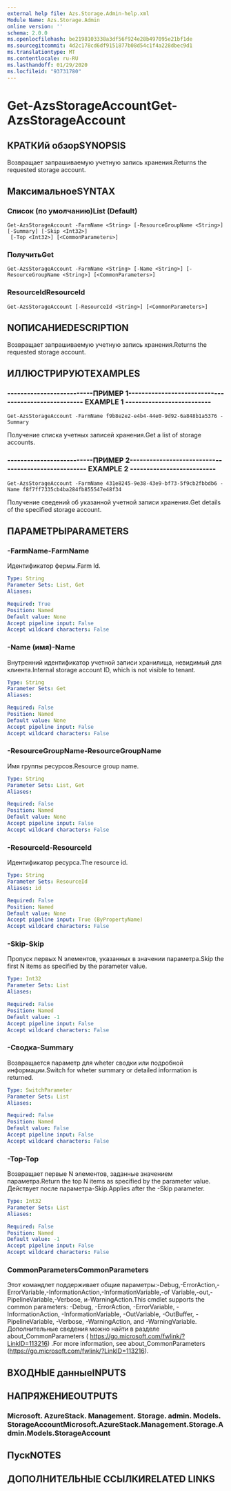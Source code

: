 ```yaml
---
external help file: Azs.Storage.Admin-help.xml
Module Name: Azs.Storage.Admin
online version: ''
schema: 2.0.0
ms.openlocfilehash: be2198103338a3df56f924e28b497095e21bf1de
ms.sourcegitcommit: 4d2c178cd6df9151877b08d54c1f4a228dbec9d1
ms.translationtype: MT
ms.contentlocale: ru-RU
ms.lasthandoff: 01/29/2020
ms.locfileid: "93731780"
---
```

# <span data-ttu-id="41cd6-101">Get-AzsStorageAccount</span><span class="sxs-lookup"><span data-stu-id="41cd6-101">Get-AzsStorageAccount</span></span>

## <span data-ttu-id="41cd6-102">КРАТКИй обзор</span><span class="sxs-lookup"><span data-stu-id="41cd6-102">SYNOPSIS</span></span>
<span data-ttu-id="41cd6-103">Возвращает запрашиваемую учетную запись хранения.</span><span class="sxs-lookup"><span data-stu-id="41cd6-103">Returns the requested storage account.</span></span>

## <span data-ttu-id="41cd6-104">Максимальное</span><span class="sxs-lookup"><span data-stu-id="41cd6-104">SYNTAX</span></span>

### <span data-ttu-id="41cd6-105">Список (по умолчанию)</span><span class="sxs-lookup"><span data-stu-id="41cd6-105">List (Default)</span></span>
```
Get-AzsStorageAccount -FarmName <String> [-ResourceGroupName <String>] [-Summary] [-Skip <Int32>]
 [-Top <Int32>] [<CommonParameters>]
```

### <span data-ttu-id="41cd6-106">Получить</span><span class="sxs-lookup"><span data-stu-id="41cd6-106">Get</span></span>
```
Get-AzsStorageAccount -FarmName <String> [-Name <String>] [-ResourceGroupName <String>] [<CommonParameters>]
```

### <span data-ttu-id="41cd6-107">ResourceId</span><span class="sxs-lookup"><span data-stu-id="41cd6-107">ResourceId</span></span>
```
Get-AzsStorageAccount [-ResourceId <String>] [<CommonParameters>]
```

## <span data-ttu-id="41cd6-108">NОПИСАНИЕ</span><span class="sxs-lookup"><span data-stu-id="41cd6-108">DESCRIPTION</span></span>
<span data-ttu-id="41cd6-109">Возвращает запрашиваемую учетную запись хранения.</span><span class="sxs-lookup"><span data-stu-id="41cd6-109">Returns the requested storage account.</span></span>

## <span data-ttu-id="41cd6-110">ИЛЛЮСТРИРУЮТ</span><span class="sxs-lookup"><span data-stu-id="41cd6-110">EXAMPLES</span></span>

### <span data-ttu-id="41cd6-111">--------------------------ПРИМЕР 1--------------------------</span><span class="sxs-lookup"><span data-stu-id="41cd6-111">-------------------------- EXAMPLE 1 --------------------------</span></span>
```
Get-AzsStorageAccount -FarmName f9b8e2e2-e4b4-44e0-9d92-6a848b1a5376 -Summary
```

<span data-ttu-id="41cd6-112">Получение списка учетных записей хранения.</span><span class="sxs-lookup"><span data-stu-id="41cd6-112">Get a list of storage accounts.</span></span>

### <span data-ttu-id="41cd6-113">--------------------------ПРИМЕР 2--------------------------</span><span class="sxs-lookup"><span data-stu-id="41cd6-113">-------------------------- EXAMPLE 2 --------------------------</span></span>
```
Get-AzsStorageAccount -FarmName 431e8245-9e38-43e9-bf73-5f9cb2fbbdb6 -Name f8f7ff7335cb4ba284fb855547e48f34
```

<span data-ttu-id="41cd6-114">Получение сведений об указанной учетной записи хранения.</span><span class="sxs-lookup"><span data-stu-id="41cd6-114">Get details of the specified storage account.</span></span>

## <span data-ttu-id="41cd6-115">ПАРАМЕТРЫ</span><span class="sxs-lookup"><span data-stu-id="41cd6-115">PARAMETERS</span></span>

### <span data-ttu-id="41cd6-116">-FarmName</span><span class="sxs-lookup"><span data-stu-id="41cd6-116">-FarmName</span></span>
<span data-ttu-id="41cd6-117">Идентификатор фермы.</span><span class="sxs-lookup"><span data-stu-id="41cd6-117">Farm Id.</span></span>

```yaml
Type: String
Parameter Sets: List, Get
Aliases: 

Required: True
Position: Named
Default value: None
Accept pipeline input: False
Accept wildcard characters: False
```

### <span data-ttu-id="41cd6-118">-Name (имя)</span><span class="sxs-lookup"><span data-stu-id="41cd6-118">-Name</span></span>
<span data-ttu-id="41cd6-119">Внутренний идентификатор учетной записи хранилища, невидимый для клиента.</span><span class="sxs-lookup"><span data-stu-id="41cd6-119">Internal storage account ID, which is not visible to tenant.</span></span>

```yaml
Type: String
Parameter Sets: Get
Aliases: 

Required: False
Position: Named
Default value: None
Accept pipeline input: False
Accept wildcard characters: False
```

### <span data-ttu-id="41cd6-120">-ResourceGroupName</span><span class="sxs-lookup"><span data-stu-id="41cd6-120">-ResourceGroupName</span></span>
<span data-ttu-id="41cd6-121">Имя группы ресурсов.</span><span class="sxs-lookup"><span data-stu-id="41cd6-121">Resource group name.</span></span>

```yaml
Type: String
Parameter Sets: List, Get
Aliases: 

Required: False
Position: Named
Default value: None
Accept pipeline input: False
Accept wildcard characters: False
```

### <span data-ttu-id="41cd6-122">-ResourceId</span><span class="sxs-lookup"><span data-stu-id="41cd6-122">-ResourceId</span></span>
<span data-ttu-id="41cd6-123">Идентификатор ресурса.</span><span class="sxs-lookup"><span data-stu-id="41cd6-123">The resource id.</span></span>

```yaml
Type: String
Parameter Sets: ResourceId
Aliases: id

Required: False
Position: Named
Default value: None
Accept pipeline input: True (ByPropertyName)
Accept wildcard characters: False
```

### <span data-ttu-id="41cd6-124">-Skip</span><span class="sxs-lookup"><span data-stu-id="41cd6-124">-Skip</span></span>
<span data-ttu-id="41cd6-125">Пропуск первых N элементов, указанных в значении параметра.</span><span class="sxs-lookup"><span data-stu-id="41cd6-125">Skip the first N items as specified by the parameter value.</span></span>

```yaml
Type: Int32
Parameter Sets: List
Aliases: 

Required: False
Position: Named
Default value: -1
Accept pipeline input: False
Accept wildcard characters: False
```

### <span data-ttu-id="41cd6-126">-Сводка</span><span class="sxs-lookup"><span data-stu-id="41cd6-126">-Summary</span></span>
<span data-ttu-id="41cd6-127">Возвращается параметр для wheter сводки или подробной информации.</span><span class="sxs-lookup"><span data-stu-id="41cd6-127">Switch for wheter summary or detailed information is returned.</span></span>

```yaml
Type: SwitchParameter
Parameter Sets: List
Aliases: 

Required: False
Position: Named
Default value: False
Accept pipeline input: False
Accept wildcard characters: False
```

### <span data-ttu-id="41cd6-128">-Top</span><span class="sxs-lookup"><span data-stu-id="41cd6-128">-Top</span></span>
<span data-ttu-id="41cd6-129">Возвращает первые N элементов, заданные значением параметра.</span><span class="sxs-lookup"><span data-stu-id="41cd6-129">Return the top N items as specified by the parameter value.</span></span>
<span data-ttu-id="41cd6-130">Действует после параметра-Skip.</span><span class="sxs-lookup"><span data-stu-id="41cd6-130">Applies after the -Skip parameter.</span></span>

```yaml
Type: Int32
Parameter Sets: List
Aliases: 

Required: False
Position: Named
Default value: -1
Accept pipeline input: False
Accept wildcard characters: False
```

### <span data-ttu-id="41cd6-131">CommonParameters</span><span class="sxs-lookup"><span data-stu-id="41cd6-131">CommonParameters</span></span>
<span data-ttu-id="41cd6-132">Этот командлет поддерживает общие параметры:-Debug,-ErrorAction,-ErrorVariable,-InformationAction,-InformationVariable,-of Variable,-out,-PipelineVariable,-Verbose, и-WarningAction.</span><span class="sxs-lookup"><span data-stu-id="41cd6-132">This cmdlet supports the common parameters: -Debug, -ErrorAction, -ErrorVariable, -InformationAction, -InformationVariable, -OutVariable, -OutBuffer, -PipelineVariable, -Verbose, -WarningAction, and -WarningVariable.</span></span> <span data-ttu-id="41cd6-133">Дополнительные сведения можно найти в разделе about_CommonParameters ( https://go.microsoft.com/fwlink/?LinkID=113216) .</span><span class="sxs-lookup"><span data-stu-id="41cd6-133">For more information, see about_CommonParameters (https://go.microsoft.com/fwlink/?LinkID=113216).</span></span>

## <span data-ttu-id="41cd6-134">ВХОДНЫЕ данные</span><span class="sxs-lookup"><span data-stu-id="41cd6-134">INPUTS</span></span>

## <span data-ttu-id="41cd6-135">НАПРЯЖЕНИЕ</span><span class="sxs-lookup"><span data-stu-id="41cd6-135">OUTPUTS</span></span>

### <span data-ttu-id="41cd6-136">Microsoft. AzureStack. Management. Storage. admin. Models. StorageAccount</span><span class="sxs-lookup"><span data-stu-id="41cd6-136">Microsoft.AzureStack.Management.Storage.Admin.Models.StorageAccount</span></span>

## <span data-ttu-id="41cd6-137">Пуск</span><span class="sxs-lookup"><span data-stu-id="41cd6-137">NOTES</span></span>

## <span data-ttu-id="41cd6-138">ДОПОЛНИТЕЛЬНЫЕ ССЫЛКИ</span><span class="sxs-lookup"><span data-stu-id="41cd6-138">RELATED LINKS</span></span>

